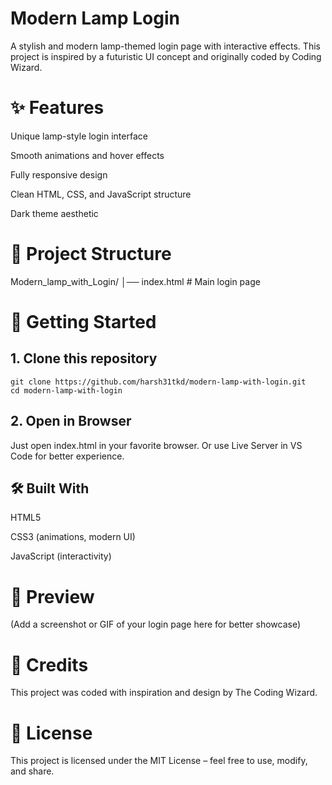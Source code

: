 # Modern Lamp Login

A stylish and modern lamp-themed login page with interactive effects.
This project is inspired by a futuristic UI concept and originally coded by Coding Wizard.

# ✨ Features

Unique lamp-style login interface

Smooth animations and hover effects

Fully responsive design

Clean HTML, CSS, and JavaScript structure

Dark theme aesthetic

# 📂 Project Structure
Modern_lamp_with_Login/
│── index.html      # Main login page

# 🚀 Getting Started
## 1. Clone this repository
  ```
  git clone https://github.com/harsh31tkd/modern-lamp-with-login.git
  cd modern-lamp-with-login
  ```

## 2. Open in Browser

Just open index.html in your favorite browser.
Or use Live Server in VS Code for better experience.

## 🛠️ Built With

HTML5

CSS3 (animations, modern UI)

JavaScript (interactivity)

# 📸 Preview

(Add a screenshot or GIF of your login page here for better showcase)

# 🤝 Credits

This project was coded with inspiration and design by The Coding Wizard.

# 📜 License

This project is licensed under the MIT License – feel free to use, modify, and share.
